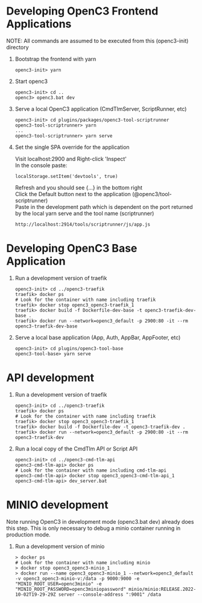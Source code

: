 # Developing OpenC3 Frontend Applications

NOTE: All commands are assumed to be executed from this (openc3-init) directory

1.  Bootstrap the frontend with yarn

        openc3-init> yarn

1.  Start openc3

        openc3-init> cd ..
        openc3> openc3.bat dev

1.  Serve a local OpenC3 application (CmdTlmServer, ScriptRunner, etc)

        openc3-init> cd plugins/packages/openc3-tool-scriptrunner
        openc3-tool-scriptrunner> yarn
        ...
        openc3-tool-scriptrunner> yarn serve

1.  Set the single SPA override for the application

    Visit localhost:2900 and Right-click 'Inspect'<br>
    In the console paste:

        localStorage.setItem('devtools', true)

    Refresh and you should see {...} in the bottom right<br>
    Click the Default button next to the application (@openc3/tool-scriptrunner)<br>
    Paste in the development path which is dependent on the port returned by the local yarn serve and the tool name (scriptrunner)

        http://localhost:2914/tools/scriptrunner/js/app.js

# Developing OpenC3 Base Application

1.  Run a development version of traefik

        openc3-init> cd ../openc3-traefik
        traefik> docker ps
        # Look for the container with name including traefik
        traefik> docker stop openc3_openc3-traefik_1
        traefik> docker build -f Dockerfile-dev-base -t openc3-traefik-dev-base .
        traefik> docker run --network=openc3_default -p 2900:80 -it --rm openc3-traefik-dev-base

1.  Serve a local base application (App, Auth, AppBar, AppFooter, etc)

        openc3-init> cd plugins/openc3-tool-base
        openc3-tool-base> yarn serve

# API development

1.  Run a development version of traefik

        openc3-init> cd ../openc3-traefik
        traefik> docker ps
        # Look for the container with name including traefik
        traefik> docker stop openc3_openc3-traefik_1
        traefik> docker build -f Dockerfile-dev -t openc3-traefik-dev .
        traefik> docker run --network=openc3_default -p 2900:80 -it --rm openc3-traefik-dev

1.  Run a local copy of the CmdTlm API or Script API

        openc3-init> cd ../openc3-cmd-tlm-api
        openc3-cmd-tlm-api> docker ps
        # Look for the container with name including cmd-tlm-api
        openc3-cmd-tlm-api> docker stop openc3_openc3-cmd-tlm-api_1
        openc3-cmd-tlm-api> dev_server.bat

# MINIO development

Note running OpenC3 in development mode (openc3.bat dev) already does this step. This is only necessary to debug a minio container running in production mode.

1.  Run a development version of minio

        > docker ps
        # Look for the container with name including minio
        > docker stop openc3_openc3-minio_1
        > docker run --name openc3_openc3-minio_1 --network=openc3_default -v openc3_openc3-minio-v:/data -p 9000:9000 -e "MINIO_ROOT_USER=openc3minio" -e "MINIO_ROOT_PASSWORD=openc3miniopassword" minio/minio:RELEASE.2022-10-02T19-29-29Z server --console-address ":9001" /data

